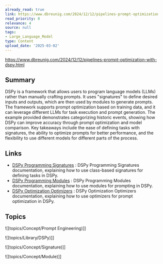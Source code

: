 ```yaml
---
already_read: true
link: https://www.dbreunig.com/2024/12/12/pipelines-prompt-optimization-with-dspy.html
read_priority: 0
relevance: 4
source: null
tags:
- Large_Language_Model
type: Content
upload_date: '2025-03-02'
---
```


https://www.dbreunig.com/2024/12/12/pipelines-prompt-optimization-with-dspy.html
## Summary

DSPy is a framework that allows users to program language models (LLMs) rather than manually crafting prompts. It uses "signatures" to define desired inputs and outputs, which are then used by modules to generate prompts. The framework supports prompt optimization based on training data, and it can leverage different LLMs for task execution and prompt generation. The example provided demonstrates categorizing historic events, showing how DSPy can improve accuracy through prompt optimization and model comparison. Key takeaways include the ease of defining tasks with signatures, the ability to optimize prompts for better performance, and the flexibility to use different models for different parts of the process.
## Links

- [DSPy Programming Signatures](https://dspy.ai/learn/programming/signatures/#class-based-dspy-signatures) : DSPy Programming Signatures documentation, explaining how to use class-based signatures for defining tasks in DSPy.
- [DSPy Programming Modules](https://dspy.ai/learn/programming/modules/) : DSPy Programming Modules documentation, explaining how to use modules for prompting in DSPy.
- [DSPy Optimization Optimizers](https://dspy.ai/learn/optimization/optimizers/) : DSPy Optimization Optimizers documentation, explaining how to use optimizers for prompt optimization in DSPy.

## Topics

![[topics/Concept/Prompt Engineering)]]

![[topics/Library/DSPy)]]

![[topics/Concept/Signature)]]

![[topics/Concept/Module)]]